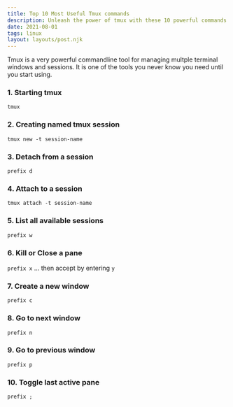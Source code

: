 ```yaml
---
title: Top 10 Most Useful Tmux commands
description: Unleash the power of tmux with these 10 powerful commands
date: 2021-08-01
tags: linux
layout: layouts/post.njk
---
```


Tmux is a very powerful commandline tool for managing multple terminal windows and sessions.
It is one of the tools you never know you need until you start using. 

### 1. Starting tmux
`tmux`

### 2. Creating named tmux session
 `tmux new -t session-name`

### 3. Detach from a session
`prefix d`

### 4. Attach to a session
`tmux attach -t session-name`

### 5. List all available sessions
`prefix w`

### 6. Kill or Close a pane
`prefix x`
... then accept by entering `y`

### 7. Create a new window
`prefix c`

### 8. Go to next window
`prefix n`

### 9. Go to previous window
`prefix p`

### 10. Toggle last active pane
`prefix ;`
